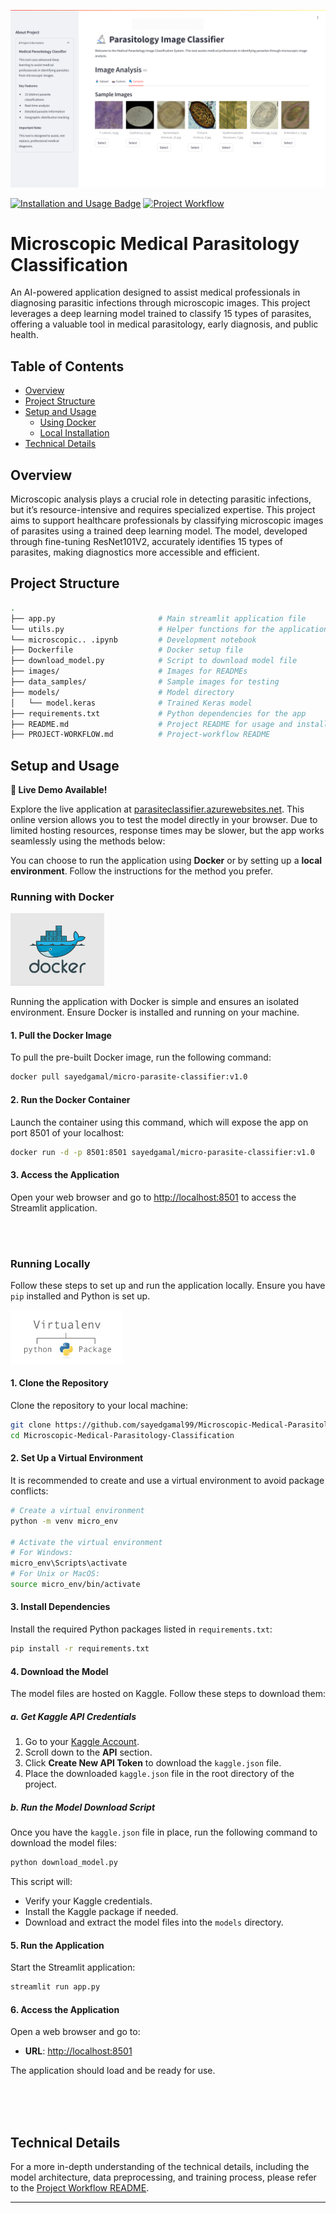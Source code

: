 <p align="center">
    <img src="images/micro-parasite-classifier-app-screanshot.png" alt="Cover - App screenshot"/>
</p>

[![Installation and Usage Badge](https://img.shields.io/badge/Installation--Usage-README-red)](README.md)
[![Project Workflow](https://img.shields.io/badge/PROJECT--WORKFLOW-README-blue)](PROJECT-WORKFLOW.md)

# Microscopic Medical Parasitology Classification

An AI-powered application designed to assist medical professionals in diagnosing parasitic infections through microscopic images. This project leverages a deep learning model trained to classify 15 types of parasites, offering a valuable tool in medical parasitology, early diagnosis, and public health.

## Table of Contents

- [Overview](#overview)
- [Project Structure](#project-structure)
- [Setup and Usage](#setup-and-usage)
  - [Using Docker](#using-docker)
  - [Local Installation](#local-installation)
- [Technical Details](#technical-details)

## Overview

Microscopic analysis plays a crucial role in detecting parasitic infections, but it’s resource-intensive and requires specialized expertise. This project aims to support healthcare professionals by classifying microscopic images of parasites using a trained deep learning model. The model, developed through fine-tuning ResNet101V2, accurately identifies 15 types of parasites, making diagnostics more accessible and efficient.

## Project Structure

```bash
.
├── app.py                       # Main streamlit application file
└── utils.py                     # Helper functions for the application
└── microscopic.. .ipynb         # Development notebook
├── Dockerfile                   # Docker setup file
├── download_model.py            # Script to download model file
├── images/                      # Images for READMEs
├── data_samples/                # Sample images for testing
├── models/                      # Model directory
│   └── model.keras              # Trained Keras model
├── requirements.txt             # Python dependencies for the app
├── README.md                    # Project README for usage and installation
├── PROJECT-WORKFLOW.md          # Project-workflow README
```

## Setup and Usage

**🎉 Live Demo Available!**

Explore the live application at [parasiteclassifier.azurewebsites.net](https://parasiteclassifier.azurewebsites.net). This online version allows you to test the model directly in your browser. Due to limited hosting resources, response times may be slower, but the app works seamlessly using the methods below:

You can choose to run the application using **Docker** or by setting up a **local environment**. Follow the instructions for the method you prefer.

### Running with Docker

<p align="left">
    <img src="images/docker.png" alt="docker logo image" width="150"/>
</p>

Running the application with Docker is simple and ensures an isolated environment. Ensure Docker is installed and running on your machine.

#### 1. Pull the Docker Image

To pull the pre-built Docker image, run the following command:

```bash
docker pull sayedgamal/micro-parasite-classifier:v1.0
```

#### 2. Run the Docker Container

Launch the container using this command, which will expose the app on port 8501 of your localhost:

```bash
docker run -d -p 8501:8501 sayedgamal/micro-parasite-classifier:v1.0
```

#### 3. Access the Application

Open your web browser and go to [http://localhost:8501](http://localhost:8501) to access the Streamlit application.

<br>
<br>

### Running Locally

Follow these steps to set up and run the application locally. Ensure you have `pip` installed and Python is set up.

<p align="left">
    <img src="images/vnev.png" alt="Virtual Environment" width="180"/>
</p>

#### 1. Clone the Repository

Clone the repository to your local machine:

```bash
git clone https://github.com/sayedgamal99/Microscopic-Medical-Parasitology-Classification.git
cd Microscopic-Medical-Parasitology-Classification
```

#### 2. Set Up a Virtual Environment

It is recommended to create and use a virtual environment to avoid package conflicts:

```bash
# Create a virtual environment
python -m venv micro_env

# Activate the virtual environment
# For Windows:
micro_env\Scripts\activate
# For Unix or MacOS:
source micro_env/bin/activate
```

#### 3. Install Dependencies

Install the required Python packages listed in `requirements.txt`:

```bash
pip install -r requirements.txt
```

#### 4. Download the Model

The model files are hosted on Kaggle. Follow these steps to download them:

##### a. Get Kaggle API Credentials

1. Go to your [Kaggle Account](https://www.kaggle.com).
2. Scroll down to the **API** section.
3. Click **Create New API Token** to download the `kaggle.json` file.
4. Place the downloaded `kaggle.json` file in the root directory of the project.

##### b. Run the Model Download Script

Once you have the `kaggle.json` file in place, run the following command to download the model files:

```bash
python download_model.py
```

This script will:

- Verify your Kaggle credentials.
- Install the Kaggle package if needed.
- Download and extract the model files into the `models` directory.

#### 5. Run the Application

Start the Streamlit application:

```bash
streamlit run app.py
```

#### 6. Access the Application

Open a web browser and go to:

- **URL**: [http://localhost:8501](http://localhost:8501)

The application should load and be ready for use.

<br>
<br>
<br>

## Technical Details

For a more in-depth understanding of the technical details, including the model architecture, data preprocessing, and training process, please refer to the [Project Workflow README](PROJECT-WORKFLOW.md).

---
